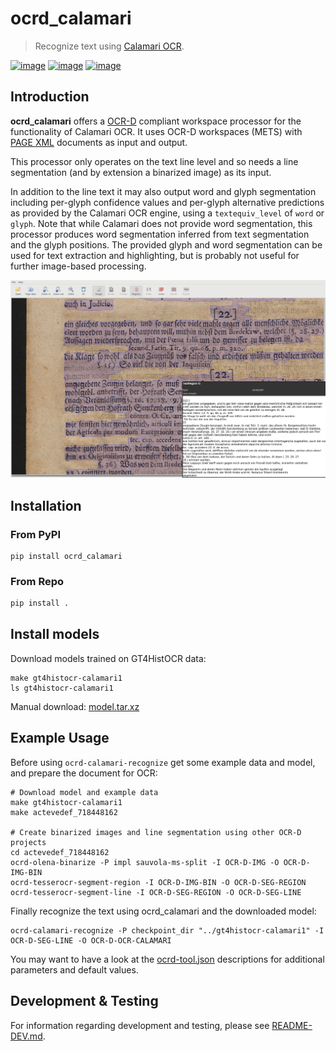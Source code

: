 # ocrd_calamari

> Recognize text using [Calamari OCR](https://github.com/Calamari-OCR/calamari).

[![image](https://circleci.com/gh/OCR-D/ocrd_calamari.svg?style=svg)](https://circleci.com/gh/OCR-D/ocrd_calamari)
[![image](https://img.shields.io/pypi/v/ocrd_calamari.svg)](https://pypi.org/project/ocrd_calamari/)
[![image](https://codecov.io/gh/OCR-D/ocrd_calamari/branch/master/graph/badge.svg)](https://codecov.io/gh/OCR-D/ocrd_calamari)

## Introduction

**ocrd_calamari** offers a [OCR-D](https://ocr-d.de) compliant workspace processor for the functionality of Calamari OCR. It uses OCR-D workspaces (METS) with [PAGE XML](https://github.com/PRImA-Research-Lab/PAGE-XML) documents as input and output.

This processor only operates on the text line level and so needs a line segmentation (and by extension a binarized 
image) as its input.

In addition to the line text it may also output word and glyph segmentation
including per-glyph confidence values and per-glyph alternative predictions as
provided by the Calamari OCR engine, using a `textequiv_level` of `word` or
`glyph`. Note that while Calamari does not provide word segmentation, this
processor produces word segmentation inferred from text
segmentation and the glyph positions. The provided glyph and word segmentation
can be used for text extraction and highlighting, but is probably not useful for
further image-based processing.

![Example output as viewed in PAGE Viewer](https://github.com/OCR-D/ocrd_calamari/raw/screenshots/output-in-page-viewer.jpg)

## Installation

### From PyPI

```
pip install ocrd_calamari
```

### From Repo

```sh
pip install .
```

## Install models

Download models trained on GT4HistOCR data:

```
make gt4histocr-calamari1
ls gt4histocr-calamari1
```

Manual download: [model.tar.xz](https://qurator-data.de/calamari-models/GT4HistOCR/2019-12-11T11_10+0100/model.tar.xz)

## Example Usage
Before using `ocrd-calamari-recognize` get some example data and model, and
prepare the document for OCR:
```
# Download model and example data
make gt4histocr-calamari1
make actevedef_718448162

# Create binarized images and line segmentation using other OCR-D projects
cd actevedef_718448162
ocrd-olena-binarize -P impl sauvola-ms-split -I OCR-D-IMG -O OCR-D-IMG-BIN
ocrd-tesserocr-segment-region -I OCR-D-IMG-BIN -O OCR-D-SEG-REGION
ocrd-tesserocr-segment-line -I OCR-D-SEG-REGION -O OCR-D-SEG-LINE
```

Finally recognize the text using ocrd_calamari and the downloaded model:
```
ocrd-calamari-recognize -P checkpoint_dir "../gt4histocr-calamari1" -I OCR-D-SEG-LINE -O OCR-D-OCR-CALAMARI
```


You may want to have a look at the [ocrd-tool.json](ocrd_calamari/ocrd-tool.json) descriptions
for additional parameters and default values.

## Development & Testing
For information regarding development and testing, please see
[README-DEV.md](README-DEV.md).
